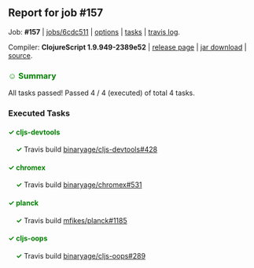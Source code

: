 ## Report for job #157

Job: **#157** | [jobs/6cdc511](https://github.com/cljs-oss/canary/commit/6cdc5119b2dffcf1f4931f0e09e83d73140386b9) | [options](options.edn) | [tasks](tasks.edn) | [travis log](https://travis-ci.org/cljs-oss/canary/builds/307393722).

Compiler: **ClojureScript 1.9.949-2389e52** | [release page](https://github.com/cljs-oss/canary/releases/tag/r1.9.949-2389e52) | [jar download](https://github.com/cljs-oss/canary/releases/download/r1.9.949-2389e52/clojurescript-1.9.949-2389e52.jar) | [source](https://github.com/clojure/clojurescript/commit/2389e52049a9bd001d173a1cb4772ed8a25de196).

### <b style='color:green'>☺ Summary</b>

All tasks passed! Passed 4 / 4 (executed) of total 4 tasks.

### Executed Tasks

#### <b style='color:green'>&#x2713; cljs-devtools</b>
&nbsp;&nbsp;&nbsp;&nbsp;<b style='color:green'>&#x2713;</b> Travis build [binaryage/cljs-devtools#428](https://travis-ci.org/binaryage/cljs-devtools/builds/307394442)<br>

#### <b style='color:green'>&#x2713; chromex</b>
&nbsp;&nbsp;&nbsp;&nbsp;<b style='color:green'>&#x2713;</b> Travis build [binaryage/chromex#531](https://travis-ci.org/binaryage/chromex/builds/307394437)<br>

#### <b style='color:green'>&#x2713; planck</b>
&nbsp;&nbsp;&nbsp;&nbsp;<b style='color:green'>&#x2713;</b> Travis build [mfikes/planck#1185](https://travis-ci.org/mfikes/planck/builds/307394435)<br>

#### <b style='color:green'>&#x2713; cljs-oops</b>
&nbsp;&nbsp;&nbsp;&nbsp;<b style='color:green'>&#x2713;</b> Travis build [binaryage/cljs-oops#289](https://travis-ci.org/binaryage/cljs-oops/builds/307394434)<br>